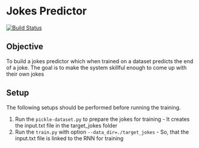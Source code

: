 # Jokes Predictor
[![Build Status](https://travis-ci.org/naveendennis/Jokes-Predictor.svg?branch=master)](https://travis-ci.org/naveendennis/Jokes-Predictor)

## Objective

To build a jokes predictor which when trained on a dataset predicts the end of a joke. The goal is to make the system skillful enough to come up with their own jokes

## Setup

The following setups should be performed before running the training.
 1. Run the `pickle-dataset.py` to prepare the jokes for training - It creates the input.txt file in the target_jokes folder
 2. Run the `train.py` with option `--data_dir=./target_jokes` - So, that the input.txt file is linked to the RNN for training
